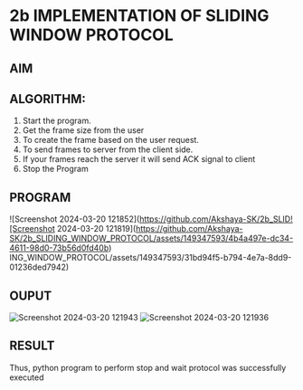 # 2b IMPLEMENTATION OF SLIDING WINDOW PROTOCOL
## AIM
## ALGORITHM:
1. Start the program.
2. Get the frame size from the user
3. To create the frame based on the user request.
4. To send frames to server from the client side.
5. If your frames reach the server it will send ACK signal to client
6. Stop the Program
## PROGRAM
![Screenshot 2024-03-20 121852](https://github.com/Akshaya-SK/2b_SLID![Screenshot 2024-03-20 121819](https://github.com/Akshaya-SK/2b_SLIDING_WINDOW_PROTOCOL/assets/149347593/4b4a497e-dc34-4611-98d0-73b56d0fd40b)
ING_WINDOW_PROTOCOL/assets/149347593/31bd94f5-b794-4e7a-8dd9-01236ded7942)

## OUPUT
![Screenshot 2024-03-20 121943](https://github.com/Akshaya-SK/2b_SLIDING_WINDOW_PROTOCOL/assets/149347593/cd6f42b9-263e-4683-8049-bc74278b7fa7)
![Screenshot 2024-03-20 121936](https://github.com/Akshaya-SK/2b_SLIDING_WINDOW_PROTOCOL/assets/149347593/4f20133e-e523-4cec-b675-d33df5e68fb0)

## RESULT
Thus, python program to perform stop and wait protocol was successfully executed
